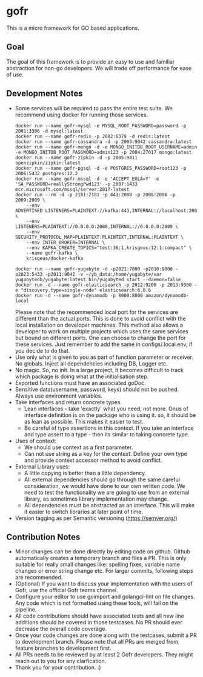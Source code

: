 # gofr

This is a micro framework for GO based applications. 

## Goal

The goal of this framework is to provide an easy to use and familiar abstraction for non-go developers. 
We will trade off performance for ease of use. 


## Development Notes
* Some services will be required to pass the entire test suite. We recommend
  using docker for running those services. 
  ```
  docker run --name gofr-mysql -e MYSQL_ROOT_PASSWORD=password -p 2001:3306 -d mysql:latest
  docker run --name gofr-redis -p 2002:6379 -d redis:latest
  docker run --name gofr-cassandra -d -p 2003:9042 cassandra:latest
  docker run --name gofr-mongo -d -e MONGO_INITDB_ROOT_USERNAME=admin -e MONGO_INITDB_ROOT_PASSWORD=admin123 -p 2004:27017 mongo:latest
  docker run --name gofr-zipkin -d -p 2005:9411 openzipkin/zipkin:latest
  docker run --name gofr-pgsql -d -e POSTGRES_PASSWORD=root123 -p 2006:5432 postgres:12.2
  docker run --name gofr-mssql -d -e 'ACCEPT_EULA=Y' -e 'SA_PASSWORD=reallyStrongPwd123' -p 2007:1433 mcr.microsoft.com/mssql/server:2017-latest
  docker run --rm -d -p 2181:2181 -p 443:2008 -p 2008:2008 -p 2009:2009 \
      --env ADVERTISED_LISTENERS=PLAINTEXT://kafka:443,INTERNAL://localhost:2009 \
      --env LISTENERS=PLAINTEXT://0.0.0.0:2008,INTERNAL://0.0.0.0:2009 \
      --env SECURITY_PROTOCOL_MAP=PLAINTEXT:PLAINTEXT,INTERNAL:PLAINTEXT \
      --env INTER_BROKER=INTERNAL \
      --env KAFKA_CREATE_TOPICS="test:36:1,krisgeus:12:1:compact" \
      --name gofr-kafka \
      krisgeus/docker-kafka
  
  docker run --name gofr-yugabyte -d -p2021:7000 -p2010:9000 -p2023:5433 -p2011:9042 -v ~/yb_data:/home/yugabyte/var yugabytedb/yugabyte:latest bin/yugabyted start --daemon=false
  docker run -d --name gofr-elasticsearch -p 2012:9200 -p 2013:9300 -e "discovery.type=single-node" elasticsearch:6.8.6 
  docker run -d --name gofr-dynamodb -p 8000:8000 amazon/dynamodb-local
  ```
  Please note that the recommended local port for the services are different than the actual ports. 
  This is done to avoid conflict with the local installation on developer machines. This method also allows
  a developer to work on multiple projects which uses the same services but bound on different ports. 
  One can choose to change the port for these services. Just remember to add the same in configs/.local.env, 
  if you decide to do that. 
* Use only what is given to you as part of function parameter or receiver. No globals. Inject all dependencies including DB, Logger etc.
* No magic. So, no init. In a large project, it becomes difficult to track which package is doing what at the initialisation step.
* Exported functions must have an associated goDoc.
* Sensitive data(username, password, keys) should not be pushed. Always use environment variables.
* Take interfaces and return concrete types. 
  - Lean interfaces - take 'exactly' what you need, not more. Onus of interface definition is on the package who is using it. so, it should be as lean as possible. This makes it easier to test.
  - Be careful of type assertions in this context. If you take an interface and type assert to a type - then its similar to taking concrete type.
* Uses of context:
  - We should use context as a first parameter.
  - Can not use string as a key for the context. Define your own type and provide context accessor method to avoid conflict.
* External Library uses:
  - A little copying is better than a little dependency.
  - All external dependencies should go through the same careful consideration, we would have done to our own written code. We need to test the functionality we are going to use from an external library, as sometimes library implementation may change.
  - All dependencies must be abstracted as an interface. This will make it easier to switch libraries at later point of time.
* Version tagging as per Semantic versioning (https://semver.org/)


## Contribution Notes
 
* Minor changes can be done directly by editing code on github. Github automatically creates a temporary branch and files a PR. This is only suitable for really small changes like: spelling fixes, variable name changes or error string change etc. For larger commits, following steps are recommended.
* (Optional) If you want to discuss your implementation with the users of Gofr, use the official Gofr teams channel.
* Configure your editor to use goimport and golangci-lint on file changes. Any code which is not formatted using these tools, will fail on the pipeline. 
* All code contributions should have associated tests and all new line additions should be covered in those testcases. No PR should ever decrease the overall code coverage.
* Once your code changes are done along with the testcases, submit a PR to development branch. Please note that all PRs are merged from feature branches to development first.
* All PRs needs to be reviewed by at least 2 Gofr developers. They might reach out to you for any clarfication. 
* Thank you for your contribution. :) 
